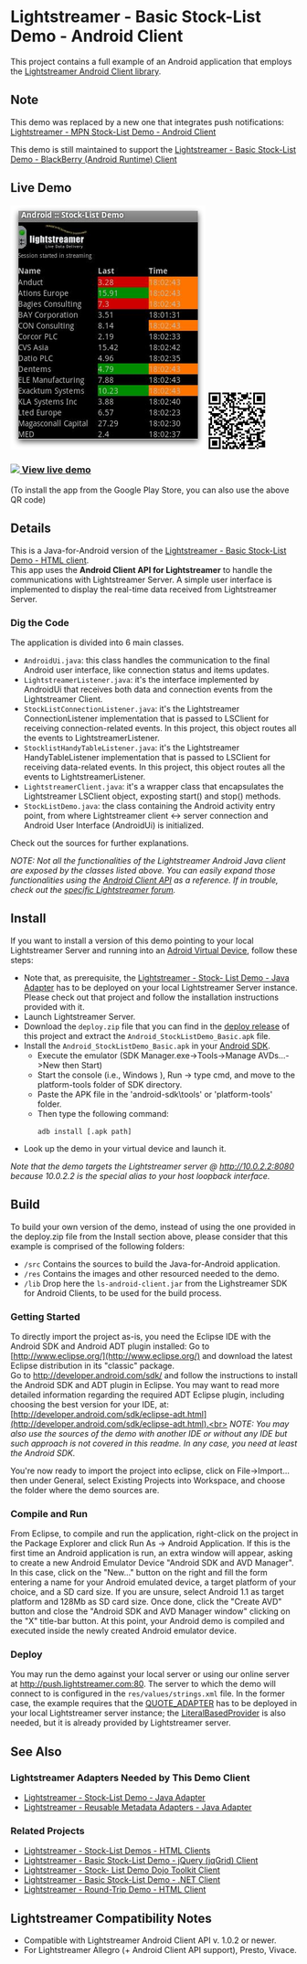 # Lightstreamer - Basic Stock-List Demo - Android Client

<!-- START DESCRIPTION lightstreamer-example-stocklist-client-android -->

This project contains a full example of an Android application that employs the [Lightstreamer Android Client library](http://www.lightstreamer.com/docs/client_android_api/index.html).

## Note
This demo was replaced by a new one that integrates push notifications: [Lightstreamer - MPN Stock-List Demo - Android Client](https://github.com/Lightstreamer/Lightstreamer-example-MPNStockList-client-android)

This demo is still maintained to support the [Lightstreamer - Basic Stock-List Demo - BlackBerry (Android Runtime) Client](https://github.com/Lightstreamer/Lightstreamer-example-StockList-client-blackberry10-android)


## Live Demo

[![screenshot](screen_android_large.png)](https://market.android.com/details?id=com.lightstreamer.demo.android) ![QR](qr_android.png)<br>
### [![](http://demos.lightstreamer.com/site/img/play.png) View live demo](https://market.android.com/details?id=com.lightstreamer.demo.android)
(To install the app from the Google Play Store, you can also use the above QR code)

## Details

This is a Java-for-Android version of the [Lightstreamer - Basic Stock-List Demo - HTML client](https://github.com/Lightstreamer/Lightstreamer-example-StockList-client-javascript#basic-stock-list-demo---html-client).<br>
This app uses the <b>Android Client API for Lightstreamer</b> to handle the communications with Lightstreamer Server. A simple user interface is implemented to display the real-time data received from Lightstreamer Server.<br>

### Dig the Code

The application is divided into 6 main classes.
* `AndroidUi.java`: this class handles the communication to the final Android user interface, like connection status and items updates.
* `LightstreamerListener.java`: it's the interface implemented by AndroidUi that receives both data and connection events from the Lightstreamer Client.
* `StockListConnectionListener.java`: it's the Lightstreamer ConnectionListener implementation that is passed to LSClient for receiving connection-related events. In this project, this object routes all the events to LightstreamerListener.
* `StocklistHandyTableListener.java`: it's the Lightstreamer HandyTableListener implementation that is passed to LSClient for receiving data-related events. In this project, this object routes all the events to LightstreamerListener. 
* `LightstreamerClient.java`: it's a wrapper class that encapsulates the Lightstreamer LSClient object, exposting start() and stop() methods.
* `StockListDemo.java`: the class containing the Android activity entry point, from where Lightstreamer client <-> server connection and Android User Interface (AndroidUi) is initialized.
  
Check out the sources for further explanations.
  
<i>NOTE: Not all the functionalities of the Lightstreamer Android Java client are exposed by the classes listed above. You can easily expand those functionalities using the [Android Client API](http://www.lightstreamer.com/docs/client_android_api/index.html) as a reference. If in trouble, check out the [specific Lightstreamer forum](http://forums.lightstreamer.com/forumdisplay.php?33-Android-Client-API).</i>

<!-- END DESCRIPTION lightstreamer-example-stocklist-client-android -->

## Install

If you want to install a version of this demo pointing to your local Lightstreamer Server and running into an [Adroid Virtual Device](http://developer.android.com/tools/devices/emulator.html), follow these steps:

* Note that, as prerequisite, the [Lightstreamer - Stock- List Demo - Java Adapter](https://github.com/Lightstreamer/Lightstreamer-example-Stocklist-adapter-java) has to be deployed on your local Lightstreamer Server instance. Please check out that project and follow the installation instructions provided with it.
* Launch Lightstreamer Server.
* Download the `deploy.zip` file that you can find in the [deploy release](https://github.com/Lightstreamer/Lightstreamer-example-StockList-client-android/releases) of this project and extract the `Android_StockListDemo_Basic.apk` file.
* Install the `Android_StockListDemo_Basic.apk` in your [Android SDK](http://developer.android.com/sdk/index.html).
  * Execute the emulator (SDK Manager.exe->Tools->Manage AVDs...->New then Start)
  * Start the console (i.e., Windows ), Run -> type cmd, and move to the platform-tools folder of SDK directory.
  * Paste the APK file in the 'android-sdk\tools' or 'platform-tools' folder.
  * Then type the following command:
    ```
    adb install [.apk path]
    ```
* Look up the demo in your virtual device and launch it.

<i>Note that the demo targets the Lightstreamer server @ http://10.0.2.2:8080 because 10.0.2.2 is the special alias to your host loopback interface.</i>

## Build

To build your own version of the demo, instead of using the one provided in the deploy.zip file from the Install section above, please consider that this example is comprised of the following folders:
* `/src` Contains the sources to build the Java-for-Android application.
* `/res` Contains the images and other resourced needed to the demo. 
* `/lib` Drop here the `ls-android-client.jar` from the Lighstreamer SDK for Android Clients, to be used for the build process.
  
### Getting Started

To directly import the project as-is, you need the Eclipse IDE with the Android SDK and Android ADT plugin installed: Go to [http://www.eclipse.org/](http://www.eclipse.org/) and download the latest Eclipse distribution in its "classic" package.<br>
Go to http://developer.android.com/sdk/ and follow the instructions to install the Android SDK and ADT plugin in Eclipse.
You may want to read more detailed information regarding the required ADT Eclipse plugin, including choosing the best version for your IDE, at: [http://developer.android.com/sdk/eclipse-adt.html](http://developer.android.com/sdk/eclipse-adt.html).<br>
<i>NOTE: You may also use the sources of the demo with another IDE or without any IDE but such approach is not covered in this readme. In any case, you need at least the Android SDK.</i>
<br>

You're now ready to import the project into eclipse, click on File->Import... then under General, select Existing Projects into Workspace, and choose the folder where the demo sources are.

### Compile and Run

From Eclipse, to compile and run the application, right-click on the project in the Package Explorer and click Run As -> Android Application. If this is the first time an Android application is run, an extra window will appear, asking to create a new Android Emulator Device "Android SDK and AVD Manager".
In this case, click on the "New..." button on the right and fill the form entering a name for your Android emulated device, a target platform of your choice, and a SD card size. If you are unsure, select Android 1.1 as target platform and 128Mb as SD card size. Once done, click the "Create AVD" button and close the "Android SDK and AVD Manager window" clicking on the "X" title-bar button. At this point, your Android demo is compiled and executed inside the newly created Android emulator device.

### Deploy
  
You may run the demo against your local server or using our online server at http://push.lightstreamer.com:80. The server to which the demo will connect to is configured in the `res/values/strings.xml` file.
In the former case, the example requires that the [QUOTE_ADAPTER](https://github.com/Lightstreamer/Lightstreamer-example-Stocklist-adapter-java) has to be deployed in your local Lightstreamer server instance;
the [LiteralBasedProvider](https://github.com/Lightstreamer/Lightstreamer-example-ReusableMetadata-adapter-java) is also needed, but it is already provided by Lightstreamer server.<br>

## See Also

### Lightstreamer Adapters Needed by This Demo Client

<!-- START RELATED_ENTRIES -->

* [Lightstreamer - Stock-List Demo - Java Adapter](https://github.com/Lightstreamer/Lightstreamer-example-Stocklist-adapter-java)
* [Lightstreamer - Reusable Metadata Adapters - Java Adapter](https://github.com/Lightstreamer/Lightstreamer-example-ReusableMetadata-adapter-java)

<!-- END RELATED_ENTRIES -->

### Related Projects

* [Lightstreamer - Stock-List Demos - HTML Clients](https://github.com/Lightstreamer/Lightstreamer-example-Stocklist-client-javascript)
* [Lightstreamer - Basic Stock-List Demo - jQuery (jqGrid) Client](https://github.com/Lightstreamer/Lightstreamer-example-StockList-client-jquery)
* [Lightstreamer - Stock- List Demo Dojo Toolkit Client](https://github.com/Lightstreamer/Lightstreamer-example-StockList-client-dojo)
* [Lightstreamer - Basic Stock-List Demo - .NET Client](https://github.com/Lightstreamer/Lightstreamer-example-StockList-client-dotnet)
* [Lightstreamer - Round-Trip Demo - HTML Client](https://github.com/Lightstreamer/Lightstreamer-example-RoundTrip-client-javascript)

## Lightstreamer Compatibility Notes

* Compatible with Lightstreamer Android Client API v. 1.0.2 or newer.
* For Lightstreamer Allegro (+ Android Client API support), Presto, Vivace.
